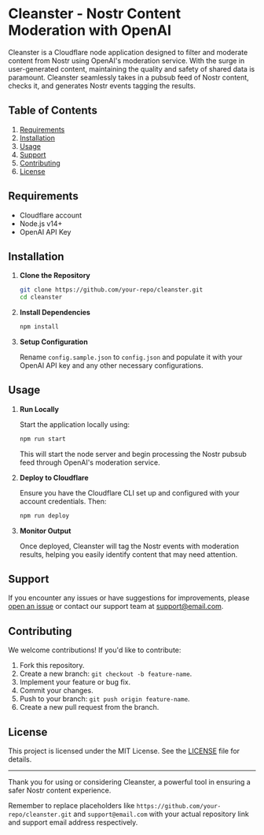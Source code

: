 # Cleanster - Nostr Content Moderation with OpenAI

Cleanster is a Cloudflare node application designed to filter and moderate content from Nostr using OpenAI's moderation service. With the surge in user-generated content, maintaining the quality and safety of shared data is paramount. Cleanster seamlessly takes in a pubsub feed of Nostr content, checks it, and generates Nostr events tagging the results.

## Table of Contents

1. [Requirements](#requirements)
2. [Installation](#installation)
3. [Usage](#usage)
4. [Support](#support)
5. [Contributing](#contributing)
6. [License](#license)

## Requirements

- Cloudflare account
- Node.js v14+
- OpenAI API Key

## Installation

1. **Clone the Repository**

   ```bash
   git clone https://github.com/your-repo/cleanster.git
   cd cleanster
   ```

2. **Install Dependencies**

   ```bash
   npm install
   ```

3. **Setup Configuration**

   Rename `config.sample.json` to `config.json` and populate it with your OpenAI API key and any other necessary configurations.

## Usage

1. **Run Locally**

   Start the application locally using:

   ```bash
   npm run start
   ```

   This will start the node server and begin processing the Nostr pubsub feed through OpenAI's moderation service.

2. **Deploy to Cloudflare**

   Ensure you have the Cloudflare CLI set up and configured with your account credentials. Then:

   ```bash
   npm run deploy
   ```

3. **Monitor Output**

   Once deployed, Cleanster will tag the Nostr events with moderation results, helping you easily identify content that may need attention.

## Support

If you encounter any issues or have suggestions for improvements, please [open an issue](https://github.com/your-repo/cleanster/issues) or contact our support team at support@email.com.

## Contributing

We welcome contributions! If you'd like to contribute:

1. Fork this repository.
2. Create a new branch: `git checkout -b feature-name`.
3. Implement your feature or bug fix.
4. Commit your changes.
5. Push to your branch: `git push origin feature-name`.
6. Create a new pull request from the branch.

## License

This project is licensed under the MIT License. See the [LICENSE](LICENSE) file for details.

---

Thank you for using or considering Cleanster, a powerful tool in ensuring a safer Nostr content experience.

Remember to replace placeholders like `https://github.com/your-repo/cleanster.git` and `support@email.com` with your actual repository link and support email address respectively.

